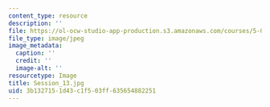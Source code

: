 ```yaml
---
content_type: resource
description: ''
file: https://ol-ocw-studio-app-production.s3.amazonaws.com/courses/5-07sc-biological-chemistry-i-fall-2013/3b1327151d43c1f503ff635654882251_Session_13.jpg
file_type: image/jpeg
image_metadata:
  caption: ''
  credit: ''
  image-alt: ''
resourcetype: Image
title: Session_13.jpg
uid: 3b132715-1d43-c1f5-03ff-635654882251
---
```

